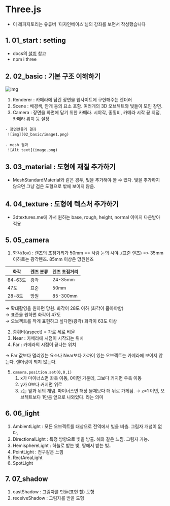# Three.js
- 이 레파지토리는 유튜버 '디자인베이스'님의 강좌를 보면서 작성했습니다


## 1. 01_start : setting 
 - docs의 [설치](https://threejs.org/docs/index.html#manual/ko/introduction/Installation) 참고
 - npm i three


## 2. 02_basic : 기본 구조 이해하기
   ![img](https://threejs.org/manual/resources/images/threejs-structure.svg)

   1. Renderer : 카메라에 담긴 장면을 웹사이트에 구현해주는 렌더러
   2. Scene : 배경색, 안개 등의 요소 포함. 여러개의 3D 오브젝트와 빛들이 모인 장면.
   3. Camera : 장면을 화면에 담기 위한 카메라. 시야각, 종횡비, 카메라 시작 끝 지점, 카메라 위치 등 설정

    - 장면만들기 결과
     ![img](02_basic/image1.png)

    - mesh 결과
     ![Alt text](image.png)


## 3. 03_material : 도형에 재질 추가하기
- MeshStandardMaterial와 같은 경우, 빛을 추가해야 볼 수 있다. 빛을 추가하지 않으면 그냥 검은 도형으로 밖에 보이지 않음.

## 4. 04_texture : 도형에 텍스처 추가하기
- 3dtextures.me에 가서 원하는 base, rough, height, normal 이미지 다운받아 적용

## 5. 05_camera
1. 화각(fov) : 렌즈의 초점거리가 50mm == 사람 눈의 시야..(표준 렌즈) => 35mm 이하로는 광각렌즈. 85mm 이상은 망원렌즈
<table align="center">
<thead>
<tr>
<th>화각</td>
<th>렌즈 분류</td>
<th>렌즈 초점거리</td>
</tr>
</thead>
<tbody>
<tr>
<td>84-63도</td>
<td>광각</td>
<td>24-35mm</td>
</tr>
<tr>
<td>47도</td>
<td>표준</td>
<td>50mm</td>
</tr>
<tr>
<td>28-8도</td>
<td>망원</td>
<td>85-300mm</td>
</tr>
</tbody>
</table>

&rarr; 확대촬영을 원하면 망원. 화각이 28도 이하 (화각이 좁아야함)<br>
&rarr; 표준을 원하면 화각이 47도<br>
&rarr; 오브젝트를 작게 표현하고 싶다면(광각) 화각이 63도 이상


2. 종횡비(aspect) = 가로 세로 비율
3. Near : 카메라에 시점이 시작되는 위치
4. Far : 카메라의 시점이 끝나는 위치

&rarr; Far 값보다 멀리있는 요소나 Near보다 가까이 있는 오브젝트는 카메라에 보이지 않는다. 렌더링이 되지 않는다.


5. `camera.position.set(0,0,1)`
   1. x가 마이너스면 좌측 이동, 0이면 가운데, 그보다 커지면 우측 이동
   2. y가 0보다 커지면 위로
   3. z는 앞과 뒤의 개념. 마이너스면 해당 물체보다 더 뒤로 가게됨. &rarr; z=1 이면, 오브젝트보다 1만큼 앞으로 나와있다. 라는 의미


## 6. 06_light
1. AmbientLight : 모든 오브젝트를 대상으로 전역에서 빛을 비춤. 그림자 개념이 없다.
2. DirectionalLight : 특정 방향으로 빛을 방출. 해와 같은 느낌. 그림자 가능.
3. HemisphereLight : 하늘로 받는 빛, 땅에서 받는 빛..
4. PointLight : 전구같은 느낌
5. RectAreaLight
6. SpotLight


## 7. 07_shadow
1. castShadow : 그림자를 만들(표현 할) 도형
2. receiveShadow : 그림자를 받을 도형
